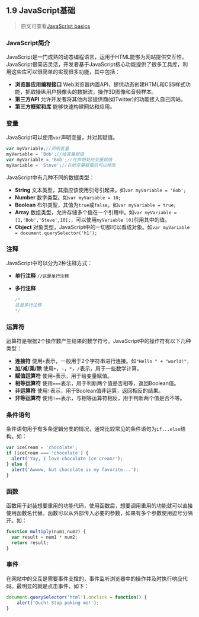 ## 1.9 JavaScript基础

> 原文可查看[JavaScript basics](https://developer.mozilla.org/en-US/docs/Learn/Getting_started_with_the_web/JavaScript_basics)

### JavaScript简介

JavaScript是一门成熟的动态编程语言，运用于HTML能够为网站提供交互性。JavaScript很简洁灵活，开发者基于JavaScript核心功能提供了很多工具库，利用这些库可以很简单的实现很多功能，其中包括：

- **浏览器应用编程接口** Web浏览器内置API，提供动态创建HTML和CSS样式功能，抓取操纵用户摄像头的数据流，操作3D图像和音频样本。 
- **第三方API** 允许开发者将其他内容提供商(如Twitter)的功能接入自己网站。
- **第三方框架和库** 能够快速构建网站和应用。


### 变量

JavaScript可以使用`var`声明变量，并对其赋值。

```javascript
var myVariable;//声明变量
myVariable = 'Bob';//给变量赋值
var myVariable = 'Bob';//在声明处给变量赋值
myVariable = 'Steve';//在给变量赋值后可以修改
```

JavaScript中有几种不同的数据类型：

- **String** 文本类型，其指应该使用引号引起来。如`var myVariable = 'Bob';`
- **Number** 数字类型。如`var myVariable = 10;`
- **Boolean** 布尔类型，其值为`true`或`false`。如`var myVariable = true;`
- **Array** 数组类型，允许存储多个值在一个引用中。如`var myVariable = [1,'Bob','Steve',10];`，可以使用`myVariable [0]`引用其中的值。
- **Object** 对象类型，JavaScript中的一切都可以看成对象。如`var myVariable = document.querySelector('h1');`

### 注释

JavaScript中可以分为2种注释方式：

- **单行注释** `//这是单行注释`

- **多行注释** 

  ```javascript
  /*
  这是多行注释
  */
  ```

### 运算符

运算符是根据2个操作数产生结果的数学符号。JavaScript中的操作符有以下几种类型：

- **连接符** 使用`+`表示，一般用于2个字符串进行连接。如`"Hello " + "world!";`
- **加/减/乘/除** 使用`+`，`-`，`*`，`/`表示，用于一些数学计算。
- **赋值运算符** 使用`=`表示，用于给变量赋值。
- **相等运算符** 使用`===`表示，用于判断两个值是否相等，返回Boolean值。
- **非运算符** 使用`!`表示，用于Boolean值非运算，返回相反的结果。
- **非等运算符** 使用`!==`表示，与相等运算符相反，用于判断两个值是否不等。

### 条件语句

条件语句用于有多条逻辑分支的情况，通常比较常见的条件语句为`if...else`结构。如：

```javascript
var iceCream = 'chocolate';
if (iceCream === 'chocolate') {
  alert('Yay, I love chocolate ice cream!');    
} else {
  alert('Awwww, but chocolate is my favorite...');    
}
```

### 函数

函数用于封装想要重用的功能代码，使用函数后，想要调用重用的功能就可以直接使用函数名代替。函数可以从外部传入必要的参数，如果有多个参数使用逗号分隔开。如：

```javascript
function multiply(num1,num2) {
  var result = num1 * num2;
  return result;
}
```

### 事件

在网站中的交互是需要事件支撑的，事件监听浏览器中的操作并及时执行响应代码。最明显的就是点击事件，如下：

```javascript
document.querySelector('html').onclick = function() {
    alert('Ouch! Stop poking me!');
}
```